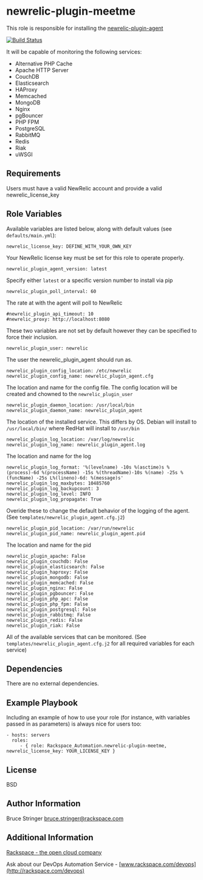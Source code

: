 newrelic-plugin-meetme
========

This role is responsible for installing the [newrelic-plugin-agent](https://github.com/MeetMe/newrelic-plugin-agent)

[![Build Status](https://drone-opsdev.rax.io/github.com/rack-roles/newrelic-plugin-meetme/status.svg?branch=master)](https://drone-opsdev.rax.io/github.com/rack-roles/newrelic-plugin-meetme)

It will be capable of monitoring the following services:

- Alternative PHP Cache
- Apache HTTP Server
- CouchDB
- Elasticsearch
- HAProxy
- Memcached
- MongoDB
- Nginx
- pgBouncer
- PHP FPM
- PostgreSQL
- RabbitMQ
- Redis
- Riak
- uWSGI


Requirements
------------

Users must have a valid NewRelic account and provide a valid newrelic_license_key

Role Variables
--------------

Available variables are listed below, along with default values (see `defaults/main.yml`):

    newrelic_license_key: DEFINE_WITH_YOUR_OWN_KEY

Your NewRelic license key must be set for this role to operate properly.

    newrelic_plugin_agent_version: latest

Specify either `latest` or a specific version number to install via pip

    newrelic_plugin_poll_interval: 60

The rate at with the agent will poll to NewRelic

    #newrelic_plugin_api_timeout: 10
    #newrelic_proxy: http://localhost:8080

These two variables are not set by default however they can be specified to force their inclusion.

    newrelic_plugin_user: newrelic

The user the newrelic_plugin_agent should run as.

    newrelic_plugin_config_location: /etc/newrelic
    newrelic_plugin_config_name: newrelic_plugin_agent.cfg

The location and name for the config file. The config location will be created and chowned to the `newrelic_plugin_user`

    newrelic_plugin_daemon_location: /usr/local/bin
    newrelic_plugin_daemon_name: newrelic_plugin_agent

The location of the installed service. This differs by OS. Debian will install to `/usr/local/bin/` where RedHat will install to `/usr/bin`

    newrelic_plugin_log_location: /var/log/newrelic
    newrelic_plugin_log_name: newrelic_plugin_agent.log

The location and name for the log

    newrelic_plugin_log_format: '%(levelname) -10s %(asctime)s %(process)-6d %(processName) -15s %(threadName)-10s %(name) -25s %(funcName) -25s L%(lineno)-6d: %(message)s'
    newrelic_plugin_log_maxbytes: 10485760
    newrelic_plugin_log_backupcount: 3
    newrelic_plugin_log_level: INFO
    newrelic_plugin_log_propagate: True

Overide these to change the default behavior of the logging of the agent. (See `templates/newrelic_plugin_agent.cfg.j2`)

    newrelic_plugin_pid_location: /var/run/newrelic
    newrelic_plugin_pid_name: newrelic_plugin_agent.pid

The location and name for the pid

    newrelic_plugin_apache: False
    newrelic_plugin_couchdb: False
    newrelic_plugin_elasticsearch: False
    newrelic_plugin_haproxy: False
    newrelic_plugin_mongodb: False
    newrelic_plugin_memcached: False
    newrelic_plugin_nginx: False
    newrelic_plugin_pgbouncer: False
    newrelic_plugin_php_apc: False
    newrelic_plugin_php_fpm: False
    newrelic_plugin_postgresql: False
    newrelic_plugin_rabbitmq: False
    newrelic_plugin_redis: False
    newrelic_plugin_riak: False

All of the available services that can be monitored. (See `templates/newrelic_plugin_agent.cfg.j2` for all required variables for each service)

Dependencies
------------

There are no external dependencies.

Example Playbook
-------------------------

Including an example of how to use your role (for instance, with variables passed in as parameters) is always nice for users too:

    - hosts: servers
      roles:
         - { role: Rackspace_Automation.newrelic-plugin-meetme, newrelic_license_key: YOUR_LICENSE_KEY }

License
-------

BSD

Author Information
------------------

Bruce Stringer <bruce.stringer@rackspace.com>

Additional Information
----------------------

[Rackspace - the open cloud company](http://rackspace.com)

Ask about our DevOps Automation Service - [www.rackspace.com/devops](http://rackspace.com/devops)
